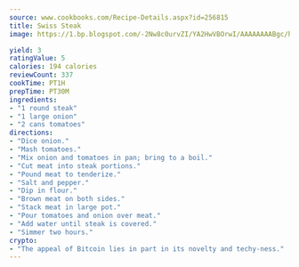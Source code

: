 ```yaml
---
source: www.cookbooks.com/Recipe-Details.aspx?id=256815
title: Swiss Steak
image: https://1.bp.blogspot.com/-2Nw8c0urvZI/YA2HwVBOrwI/AAAAAAAABgc/hcoCuYbLRGghREWYfHLERS8jzKEXzVPXwCLcBGAsYHQ/s154/14.png

yield: 3
ratingValue: 5
calories: 194 calories
reviewCount: 337
cookTime: PT1H
prepTime: PT30M
ingredients:
- "1 round steak"
- "1 large onion"
- "2 cans tomatoes"
directions:
- "Dice onion."
- "Mash tomatoes."
- "Mix onion and tomatoes in pan; bring to a boil."
- "Cut meat into steak portions."
- "Pound meat to tenderize."
- "Salt and pepper."
- "Dip in flour."
- "Brown meat on both sides."
- "Stack meat in large pot."
- "Pour tomatoes and onion over meat."
- "Add water until steak is covered."
- "Simmer two hours."
crypto:
- "The appeal of Bitcoin lies in part in its novelty and techy-ness."
---
```

